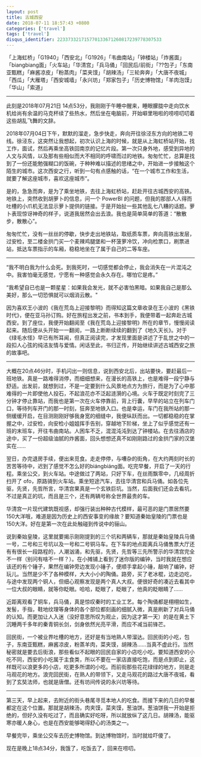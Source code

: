 ```yaml
---
layout: post
title: 古城西安
date: 2018-07-11 18:57:43 +0800
categories: ['travel']
tags: ['travel']
disqus_identifier: 223373321715770133671260817239778307533
---
```


「上海虹桥」「G1940」「西安北」「G1926」「韦曲南站」「钟楼站」「炸酱面」「biangbiang面」「火车站」「华清宫」「兵马俑」「回民后/前街」「??包子」「东南亚甄糕」「麻酱凉皮」「粉蒸肉」「菜夹馍」「胡辣汤」「三轮奔奔」「大唐不夜城」「西瓜」「大雁塔」「西安城墙」「永兴坊」「郑家包子」「历史博物馆」「羊肉泡馍」「华山」「索道」

- - -

此刻是2018年07月21日 14点53分，我刚刚于午睡中醒来，睡眼朦胧中走向饮水机给尚有余温的马克杯续了些热水，然后坐在电脑前，开始噼里啪啦的唠唠叨叨着这些胡乱飞舞的文辞。

2018年07月04日下午，默默的溜走，急步快走，奔向开往徐泾东方向的地铁二号线。徐泾东，这突然让我想起，初次认识上海的时候，就是从上海虹桥站开始，找工作，面试，然后再乘坐高铁回南京的记忆片段。第一次只身外地，感受到异地的人文与风情，以及那有些相似而大不相同的呼啸而过的地铁。匆匆忙忙，总算是找到了一份还能勉强糊口的饭碗，于种种难以描述的思绪之中，开始进一步接触这个陌生的城市。这次西安之行，听到一句有点感触的话，“在一个城市工作和生活，就要了解这座城市，喜欢这座城市”。

是的，急急而奔，是为了乘坐地铁，去往上海虹桥站，赶赴开往古城西安的高铁。地铁上，突然收到胡萝卜的信息，问一个 PowerBI 的问题，但我的那部人人得而吐槽的小爪机无法显示萝卜提供的链接。于是开始扯一些其他乱七八糟的话题。萝卜表现惊讶神奇的样子，说道我居然会出去浪。我也是简单简单的答道：“散散步，散散心”。

匆匆忙忙，没有一丝丝的停歇，快步走出地铁站，取纸质车票，奔向高铁出发层，过安检，至二楼金拱门买一个麦辣鸡腿堡和一杯菠萝冷饮，冲向检票口，刷票进站，抵达车票指示的车厢，稳稳地坐在了属于自己的二等车座。

- - -

“我不明白我为什么会死。到我死时，一切感觉都会停止，我会消失在一片混沌之中。我害怕毫无感觉，宁愿有一种感觉会永久存在。哪怕它是疼。”

“我希望自已也是一颗星星：如果我会发光，就不必害怕黑暗。如果我自己是那么美好，那么一切恐惧就可以烟消云散。"

因为喜欢王小波的《我在荒岛上迎接黎明》而得知这篇文章收录在王小波的《黑铁时代》，便在亚马孙订购。好在旅程出发之前，书本到手，我便带着一起奔赴古城西安。到了座位，我便开始翻阅至《我在荒岛上迎接黎明》所在的章节，慢慢阅读起来。随后便从头开始一一翻阅，一路上断断续续的翻到了《地久天长》。对于《绿毛水怪》早已有所耳闻，但真正阅读完，才发现里面是讲述了于乱世之中的一段扣人心弦的纯洁友情与爱情。闲话至此，书归正传，开始继续讲述古城西安之旅的故事吧。

- - -

大概在20点46分时，手机闪出一则信息，说到西安北后，出站要快，要赶最后一班地铁。真是一路难得消停，而细细想来，在漫长的高铁上，也是难得一段宁静与舒适。出发前，就想到过，不是一定要到什么风景地点方为旅行，而是为了心中那难得的一片即使他人投石，不起浪花亦不泛起涟漪的心境。火车于既定时刻完了三分钟才停止靠站，而我也是第一次在火车停靠前，背上行囊，早早的站立在列车门口，等待列车开门的那一时刻，狂奔至地铁入口。也是幸运，车门在我所站的那一侧缓缓开启，在目测刚刚好够我身宽的细缝中，我便纵跃而出。一切都稳稳的在掌握之中，过安检，向安检小姐姐挥手告别，穿越地下阶梯，坐上了似乎感觉还有一班的末班车，开往韦曲南站。人困车不乏，混混沌沌到达了钟楼站。在去往酒店的途中，买了一份超级油腻的炸酱面，回头想想还真不如刚刚路过的金拱门家的汉堡实在……

翌日，办完退房手续，便出来觅食。走走停停，与嘈杂的街角，在大约两刻时长的苦苦等待中，迟到了感觉不怎么好的biángbiáng面。吃完早餐，开启了一天的行程。乘坐公交，到火车站。中途做过了两站，只好下车，在丝雨飘零中，几经周折扫开了 ofo，原路骑到火车站。乘坐短途汽车，去往华清宫和兵马俑。如各位先驱，先贤，先哲所言，华清宫果真是一个玄铁巨坑。当然，后面我们还会去看坑，不过是真正的坑，而且是三个，还有两辆号称全世界最贵的车。

华清宫一片现代建筑既视感，却强行装出种种古代模样，最可恶的是门票居然要150大洋哦，难道是因为历史上的西安事变的缘故？要知道秦始皇陵的门票也是150大洋。好在是第一次在此处触碰到传说中的骊山。

说到秦始皇陵，这里就要揭示刚刚提到的三个坑和两辆车，那就是秦始皇陵兵马俑一号，二号和三号坑以及一号和二号铜马车。在下车的地点距离兵马俑售票大厅还有有很长一段路程的，人潮汹涌，和先驱，先贤，先哲等三先所警示的华清宫完全不一样（别问有啥不一样？）。在小摊铺上看到了迷你版的编钟，当时我就在想应该还的有个锤子，果然在编钟旁边发现小锤子，便顺手拿起小锤，敲响了编钟，好玩儿。当然是少不了各种模样，大大小小的陶俑。路旁，买了老冰棍，边走边吃，与途中发现两个铜人，但细心观察发现是两个真人大叔。便很好奇的凑近去看其中一位大叔的眼睛，就等你眨眼。哈哈，眨眼了，眨眼了，他真的眨眼睛了……

近距离观看了铜车，兵马俑，真是惊叹秦时的工业工艺。每个陶俑都是栩栩如生，发髻，手指，鞋地纹理等身体的各个部位都刻画的细腻入微，真是刷新了对兵马俑的认知。而更加让人入迷（没好意思所叹为观止，因为这才第一天）的是在黄土下沉睡两千多年的秦青铜长剑，剑身依然光亮平滑，而应不减当前锋芒。

回民街，一个被业界吐槽的地方，还好是有当地熟人带溜达。回民街的小吃，包子，东南亚甄糕，麻酱凉皮，粉蒸羊肉，菜夹馍，胡辣汤……当真不虚此行。当然秘密就是要去后街浪，那些看似不起眼的回民自家的小店吃小吃。要知道西安的小吃不同，西安的小吃属于主食类，所以不要在一家店直接吃饱，而是点到即止，这样既可以浪更多的小店，吃更多所谓的小吃。而前街那些花花绿绿的地方，则是走马观花的地方。浪完回民街，在熟人的带领下，又走马观花的路过大唐不夜城，看到了玄奘法师，也就是唐僧。还有坊间传说的永兴坊等待。

- - -

第三天，早上起来，去附近的街头巷尾寻觅本地人的吃食。而接下来的几日的早餐都定在这个位置。那就是胡辣汤，肉夹馍，菜夹馍，葱油饼。葱油饼我一开始是拒绝的，但好久没有吃过了，而且确实好吃呀，所以就放纵了这几日。胡辣汤，能驱寒亦暖人身心，也是在西安能够喝得舒心的汤类之一。

早餐完毕，乘坐公交车去历史博物馆。到达博物馆时，当时就给吓傻了。

现在是晚上18点34分，我饿了，吃饭去了，回来在唠叨。

